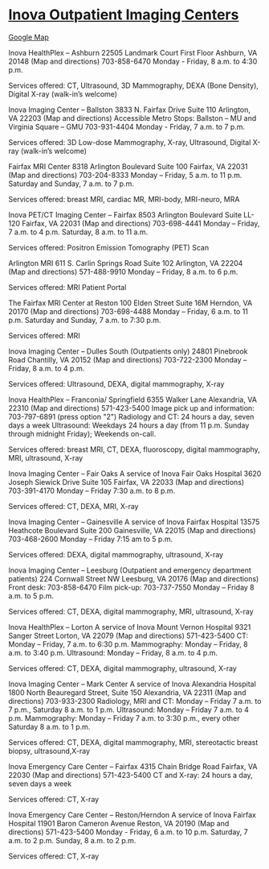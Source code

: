 # [Inova Outpatient Imaging Centers](https://www.inova.org/healthcare-services/radiology/locations/outpatient-locations/index.jsp)  

[Google Map](https://www.google.com/maps/d/u/0/viewer?mid=1-L7Umgyg-aCNl_CGZ_1gjCAidhU&ll=38.911547827995435%2C-77.33785395000001&z=11)  

Inova HealthPlex – Ashburn
22505 Landmark Court
First Floor
Ashburn, VA 20148
(Map and directions)
703-858-6470
Monday - Friday, 8 a.m. to 4:30 p.m.

Services offered: CT, Ultrasound, 3D Mammography, DEXA (Bone Density), Digital X-ray (walk-in’s welcome)

Inova Imaging Center – Ballston
3833 N. Fairfax Drive
Suite 110
Arlington, VA 22203
(Map and directions)
Accessible Metro Stops: Ballston – MU and Virginia Square – GMU
703-931-4404
Monday - Friday, 7 a.m. to 7 p.m.

Services offered: 3D Low-dose Mammography, X-ray, Ultrasound, Digital X-ray (walk-in’s welcome)

Fairfax MRI Center
8318 Arlington Boulevard
Suite 100
Fairfax, VA 22031
(Map and directions)
703-204-8333
Monday – Friday, 5 a.m. to 11 p.m.
Saturday and Sunday, 7 a.m. to 7 p.m.

Services offered: breast MRI, cardiac MR, MRI-body, MRI-neuro, MRA

Inova PET/CT Imaging Center – Fairfax
8503 Arlington Boulevard
Suite LL-120
Fairfax, VA 22031
(Map and directions)
703-698-4441
Monday – Friday, 7 a.m. to 4 p.m.
Saturday, 8 a.m. to 11 a.m. 

Services offered: Positron Emission Tomography (PET) Scan

Arlington MRI
611 S. Carlin Springs Road
Suite 102
Arlington, VA 22204
(Map and directions)
571-488-9910
Monday – Friday, 8 a.m. to 6 p.m.

Services offered: MRI
Patient Portal 

The Fairfax MRI Center at Reston
100 Elden Street
Suite 16M
Herndon, VA 20170
(Map and directions)
703-698-4488
Monday – Friday, 6 a.m. to 11 p.m.
Saturday and Sunday, 7 a.m. to 7:30 p.m.

Services offered: MRI

Inova Imaging Center – Dulles South
(Outpatients only)
24801 Pinebrook Road
Chantilly, VA 20152
(Map and directions)
703-722-2300
Monday – Friday, 8 a.m. to 4 p.m. 

Services offered: Ultrasound, DEXA, digital mammography, X-ray

Inova HealthPlex – Franconia/ Springfield
6355 Walker Lane
Alexandria, VA 22310
(Map and directions)
571-423-5400
Image pick up and information: 703-797-6891 (press option "2")
Radiology and CT: 24 hours a day, seven days a week
Ultrasound: Weekdays 24 hours a day (from 11 p.m. Sunday through midnight Friday); Weekends on-call. 

Services offered: breast MRI, CT, DEXA, fluoroscopy, digital mammography, MRI, ultrasound, X-ray

Inova Imaging Center – Fair Oaks
A service of Inova Fair Oaks Hospital
3620 Joseph Siewick Drive
Suite 105
Fairfax, VA 22033
(Map and directions)
703-391-4170
Monday – Friday 7:30 a.m. to 8 p.m. 

Services offered: CT, DEXA, MRI, X-ray

Inova Imaging Center – Gainesville
A service of Inova Fairfax Hospital
13575 Heathcote Boulevard
Suite 200
Gainesville, VA 22015
(Map and directions)
703-468-2600
Monday – Friday 7:15 am to 5 p.m. 

Services offered: DEXA, digital mammography, ultrasound, X-ray

Inova Imaging Center – Leesburg
(Outpatient and emergency department patients)
224 Cornwall Street NW
Leesburg, VA 20176
(Map and directions)
Front desk: 703-858-6470
Film pick-up: 703-737-7550
Monday – Friday 8 a.m. to 5 p.m. 

Services offered: CT, DEXA, digital mammography, MRI, ultrasound, X-ray

Inova HealthPlex – Lorton
A service of Inova Mount Vernon Hospital
9321 Sanger Street
Lorton, VA 22079
(Map and directions)
571-423-5400
CT: Monday – Friday, 7 a.m. to 6:30 p.m. Mammography: Monday – Friday, 8 a.m. to 3:40 p.m. Ultrasound: Monday – Friday, 8 a.m. to 4 p.m. 

Services offered: CT, DEXA, digital mammography, ultrasound, X-ray

Inova Imaging Center – Mark Center
A service of Inova Alexandria Hospital 
1800 North Beauregard Street, Suite 150
Alexandria, VA 22311
(Map and directions)
703-933-2300
Radiology, MRI and CT: Monday – Friday 7 a.m. to 7 p.m., Saturday 8 a.m. to 1 p.m.
Ultrasound: Monday – Friday 7 a.m. to 4 p.m.
Mammography: Monday – Friday 7 a.m. to 3:30 p.m., every other Saturday 8 a.m. to 1 p.m. 

Services offered: CT, DEXA, digital mammography, MRI, stereotactic breast biopsy, ultrasound,X-ray

Inova Emergency Care Center – Fairfax
4315 Chain Bridge Road
Fairfax, VA 22030
(Map and directions)
571-423-5400 CT and X-ray: 24 hours a day, seven days a week 

Services offered: CT, X-ray

Inova Emergency Care Center – Reston/Herndon
A service of Inova Fairfax Hospital
11901 Baron Cameron Avenue
Reston, VA 20190
(Map and directions)
571-423-5400
Monday - Friday, 6 a.m. to 10 p.m.
Saturday, 7 a.m. to 2 p.m.
Sunday, 8 a.m. to 2 p.m.

Services offered: CT, X-ray